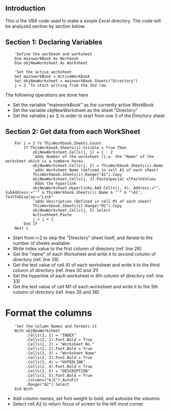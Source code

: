 ## Introduction
This is the VBA code used to make a simple Excel directory. The code will be analyzed section by section below. 

## Section 1: Declaring Variables
~~~
    'Define the workbook and worksheet
    Dim mainworkBook As Workbook
    Dim objNewWorksheet As Worksheet
    
    'Set the active worksheet
    Set mainworkBook = ActiveWorkbook
    Set objNewWorksheet = mainworkBook.Sheets("Directory")
    j = 3 'To start writing from the 3nd row
~~~

The following operations are done here 
- Set the variable "mainworkBook" as the currently active WorkBook 
- Set the variable objNewWorksheet as the sheet "Directory"
- Set the vairable j as 3, in order to start from row 3 of the Directory sheet


## Section 2: Get data from each WorkSheet 
~~~
    For i = 2 To ThisWorkbook.Sheets.Count
        If ThisWorkbook.Sheets(i).Visible = True Then
            objNewWorksheet.Cells(j, 1) = j - 2
            'Adds Number of the worksheet (i.e. the "Name" of the worksheet which is a numbere here=
            objNewWorksheet.Cells(j, 2) = ThisWorkbook.Sheets(i).Name
            'adds Worksheet Name (defined in cell A1 of each sheet)
            ThisWorkbook.Sheets(i).Range("A1").Copy
            objNewWorksheet.Cells(j, 3).PasteSpecial xlPasteValues
            'Adds the hyperlink
            objNewWorksheet.Hyperlinks.Add Cells(j, 4), Address:="", SubAddress:="'" & ThisWorkbook.Sheets(i).Name & "'" & "!A1", TextToDisplay:="Link"
            'adds description (Defined in cell M1 of each sheet)
            ThisWorkbook.Sheets(i).Range("M1").Copy
            objNewWorksheet.Cells(j, 5).Select
            ActiveSheet.Paste
            j = j + 1
        End If
    Next i
~~~

- Start from i=2 to skip the "Directory" sheet itself, and iterate to the number of sheets available 
- Write index value to the first column of directory (ref. line 26)
- Get the "name" of each Worksheet and write it to second column of directory (ref. line 28)
- Get the text value of cell A1 of each worksheet and write it to the third column of directory (ref. lines 30 and 31)
- Set the hyperlink of each worksheet in 4th column of directory (ref. line 33)
- Get the text value of cell M1 of each worksheet and write it to the 5th column of directory (ref. lines 35 and 36)

# Format the columns 
~~~
    'Set the Column Names and formats it
    With objNewWorksheet
         .Cells(2, 1) = "INDEX"
         .Cells(2, 1).Font.Bold = True
         .Cells(2, 2) = "Worksheet No."
         .Cells(2, 2).Font.Bold = True
         .Cells(2, 3) = "Worksheet Name"
         .Cells(2, 3).Font.Bold = True
         .Cells(2, 4) = "HYPERLINK"
         .Cells(2, 4).Font.Bold = True
         .Cells(2, 5) = "DESCRIPTION"
         .Cells(2, 5).Font.Bold = True
         .Columns("A:E").AutoFit
         .Range("A2").Select
    End With
~~~

- Add column names, set font weight to bold, and autosize the volumns 
- Select cell A2 to return focus of screen to the left most corner
